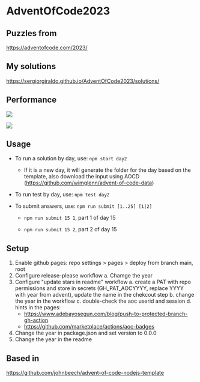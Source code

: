 # AdventOfCode2023

## Puzzles from 

https://adventofcode.com/2023/

## My solutions

https://sergiorgiraldo.github.io/AdventOfCode2023/solutions/

## Performance

![](https://img.shields.io/badge/day%20📅-25-blue)
 
![](https://img.shields.io/badge/stars%20⭐-50-yellow)

## Usage

 - To run a solution by day, use: `npm start day2`

    - If it is a new day, it will generate the folder for the day based on the template, also download the input using AOCD (https://github.com/wimglenn/advent-of-code-data)

- To run test by day, use: `npm test day2`

- To submit answers, use: `npm run submit [1..25] [1|2]`

  - `npm run submit 15 1`, part 1 of day 15

  - `npm run submit 15 2`, part 2 of day 15

## Setup

1. Enable github pages: repo settings > pages > deploy from branch main, root
2. Configure release-please workflow
  a. Chamge the year   
3. Configure "update stars in readme" workflow
  a. create a PAT with repo permissions and store in secrets (GH_PAT_AOCYYYY, replace YYYY with year from advent), update the name in the chekcout step
  b. change the year in the workflow
  c. double-check the aoc userid and session
  d. hints in the pages:
   - https://www.adebayosegun.com/blog/push-to-protected-branch-gh-action
   - https://github.com/marketplace/actions/aoc-badges
4. Change the year in package.json and set version to 0.0.0
5. Change the year in the readme

## Based in 

https://github.com/johnbeech/advent-of-code-nodejs-template
